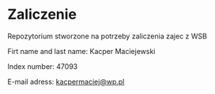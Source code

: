 # Zaliczenie
Repozytorium stworzone na potrzeby zaliczenia zajec z WSB

Firt name and last name: Kacper Maciejewski

Index number: 47093

E-mail adress: kacpermaciej@wp.pl
